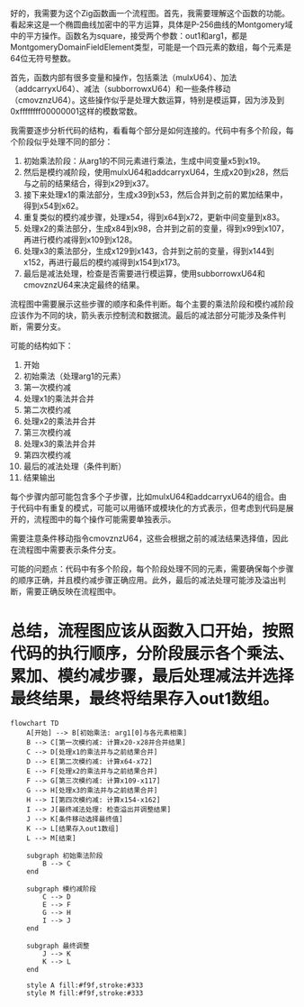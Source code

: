 好的，我需要为这个Zig函数画一个流程图。首先，我需要理解这个函数的功能。看起来这是一个椭圆曲线加密中的平方运算，具体是P-256曲线的Montgomery域中的平方操作。函数名为square，接受两个参数：out1和arg1，都是MontgomeryDomainFieldElement类型，可能是一个四元素的数组，每个元素是64位无符号整数。

首先，函数内部有很多变量和操作，包括乘法（mulxU64）、加法（addcarryxU64）、减法（subborrowxU64）和一些条件移动（cmovznzU64）。这些操作似乎是处理大数运算，特别是模运算，因为涉及到0xffffffff00000001这样的模数常数。

我需要逐步分析代码的结构，看看每个部分是如何连接的。代码中有多个阶段，每个阶段似乎处理不同的部分：

1. 初始乘法阶段：从arg1的不同元素进行乘法，生成中间变量x5到x19。
2. 然后是模约减阶段，使用mulxU64和addcarryxU64，生成x20到x28，然后与之前的结果结合，得到x29到x37。
3. 接下来处理x1的乘法部分，生成x39到x53，然后合并到之前的累加结果中，得到x54到x62。
4. 重复类似的模约减步骤，处理x54，得到x64到x72，更新中间变量到x83。
5. 处理x2的乘法部分，生成x84到x98，合并到之前的变量，得到x99到x107，再进行模约减得到x109到x128。
6. 处理x3的乘法部分，生成x129到x143，合并到之前的变量，得到x144到x152，再进行最后的模约减得到x154到x173。
7. 最后是减法处理，检查是否需要进行模运算，使用subborrowxU64和cmovznzU64来决定最终的结果。

流程图中需要展示这些步骤的顺序和条件判断。每个主要的乘法阶段和模约减阶段应该作为不同的块，箭头表示控制流和数据流。最后的减法部分可能涉及条件判断，需要分支。

可能的结构如下：

1. 开始
2. 初始乘法（处理arg1的元素）
3. 第一次模约减
4. 处理x1的乘法并合并
5. 第二次模约减
6. 处理x2的乘法并合并
7. 第三次模约减
8. 处理x3的乘法并合并
9. 第四次模约减
10. 最后的减法处理（条件判断）
11. 结果输出

每个步骤内部可能包含多个子步骤，比如mulxU64和addcarryxU64的组合。由于代码中有重复的模式，可能可以用循环或模块化的方式表示，但考虑到代码是展开的，流程图中的每个操作可能需要单独表示。

需要注意条件移动指令cmovznzU64，这些会根据之前的减法结果选择值，因此在流程图中需要表示条件分支。

可能的问题点：代码中有多个阶段，每个阶段处理不同的元素，需要确保每个步骤的顺序正确，并且模约减步骤正确应用。此外，最后的减法处理可能涉及溢出判断，需要正确反映在流程图中。

总结，流程图应该从函数入口开始，按照代码的执行顺序，分阶段展示各个乘法、累加、模约减步骤，最后处理减法并选择最终结果，最终将结果存入out1数组。
================================================
```mermaid
flowchart TD
    A[开始] --> B[初始乘法: arg1[0]与各元素相乘]
    B --> C[第一次模约减: 计算x20-x28并合并结果]
    C --> D[处理x1的乘法并与之前结果合并]
    D --> E[第二次模约减: 计算x64-x72]
    E --> F[处理x2的乘法并与之前结果合并]
    F --> G[第三次模约减: 计算x109-x117]
    G --> H[处理x3的乘法并与之前结果合并]
    H --> I[第四次模约减: 计算x154-x162]
    I --> J[最终减法处理: 检查溢出并调整结果]
    J --> K[条件移动选择最终值]
    K --> L[结果存入out1数组]
    L --> M[结束]

    subgraph 初始乘法阶段
        B --> C
    end

    subgraph 模约减阶段
        C --> D
        E --> F
        G --> H
        I --> J
    end

    subgraph 最终调整
        J --> K
        K --> L
    end

    style A fill:#f9f,stroke:#333
    style M fill:#f9f,stroke:#333
```